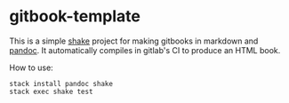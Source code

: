 # gitbook-template

This is a simple [shake](https://shakebuild.com) project for making gitbooks in
markdown and [pandoc](https://pandoc.org/). It automatically compiles in
gitlab's CI to produce an HTML book.

How to use:

    stack install pandoc shake
    stack exec shake test
